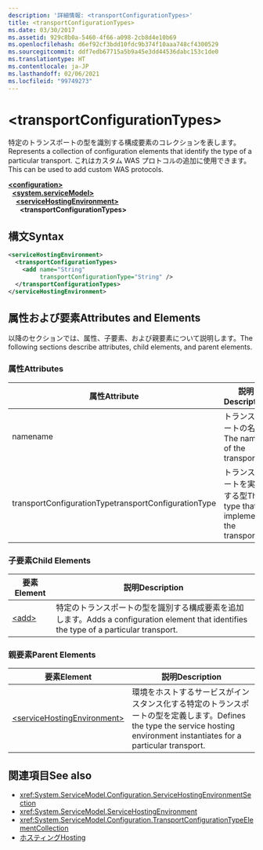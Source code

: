 ```yaml
---
description: '詳細情報: <transportConfigurationTypes>'
title: <transportConfigurationTypes>
ms.date: 03/30/2017
ms.assetid: 929c8b0a-5460-4f66-a098-2cb8d4e10b69
ms.openlocfilehash: d6ef92cf3bdd10fdc9b374f10aaa748cf4300529
ms.sourcegitcommit: ddf7edb67715a5b9a45e3dd44536dabc153c1de0
ms.translationtype: HT
ms.contentlocale: ja-JP
ms.lasthandoff: 02/06/2021
ms.locfileid: "99749273"
---
```

# \<transportConfigurationTypes>

<span data-ttu-id="30b8a-102">特定のトランスポートの型を識別する構成要素のコレクションを表します。</span><span class="sxs-lookup"><span data-stu-id="30b8a-102">Represents a collection of configuration elements that identify the type of a particular transport.</span></span> <span data-ttu-id="30b8a-103">これはカスタム WAS プロトコルの追加に使用できます。</span><span class="sxs-lookup"><span data-stu-id="30b8a-103">This can be used to add custom WAS protocols.</span></span>  
  
[**\<configuration>**](../configuration-element.md)\
&nbsp;&nbsp;[**\<system.serviceModel>**](system-servicemodel.md)\
&nbsp;&nbsp;&nbsp;&nbsp;[**\<serviceHostingEnvironment>**](servicehostingenvironment.md)\
&nbsp;&nbsp;&nbsp;&nbsp;&nbsp;&nbsp;**\<transportConfigurationTypes>**  
  
## <a name="syntax"></a><span data-ttu-id="30b8a-104">構文</span><span class="sxs-lookup"><span data-stu-id="30b8a-104">Syntax</span></span>  
  
```xml  
<serviceHostingEnvironment>
  <transportConfigurationTypes>
    <add name="String"
         transportConfigurationType="String" />
  </transportConfigurationTypes>
</serviceHostingEnvironment>
```  
  
## <a name="attributes-and-elements"></a><span data-ttu-id="30b8a-105">属性および要素</span><span class="sxs-lookup"><span data-stu-id="30b8a-105">Attributes and Elements</span></span>  

 <span data-ttu-id="30b8a-106">以降のセクションでは、属性、子要素、および親要素について説明します。</span><span class="sxs-lookup"><span data-stu-id="30b8a-106">The following sections describe attributes, child elements, and parent elements.</span></span>  
  
### <a name="attributes"></a><span data-ttu-id="30b8a-107">属性</span><span class="sxs-lookup"><span data-stu-id="30b8a-107">Attributes</span></span>  
  
|<span data-ttu-id="30b8a-108">属性</span><span class="sxs-lookup"><span data-stu-id="30b8a-108">Attribute</span></span>|<span data-ttu-id="30b8a-109">説明</span><span class="sxs-lookup"><span data-stu-id="30b8a-109">Description</span></span>|  
|---------------|-----------------|  
|<span data-ttu-id="30b8a-110">name</span><span class="sxs-lookup"><span data-stu-id="30b8a-110">name</span></span>|<span data-ttu-id="30b8a-111">トランスポートの名前</span><span class="sxs-lookup"><span data-stu-id="30b8a-111">The name of the transport</span></span>|  
|<span data-ttu-id="30b8a-112">transportConfigurationType</span><span class="sxs-lookup"><span data-stu-id="30b8a-112">transportConfigurationType</span></span>|<span data-ttu-id="30b8a-113">トランスポートを実装する型</span><span class="sxs-lookup"><span data-stu-id="30b8a-113">The type that implements the transport</span></span>|  
  
### <a name="child-elements"></a><span data-ttu-id="30b8a-114">子要素</span><span class="sxs-lookup"><span data-stu-id="30b8a-114">Child Elements</span></span>  
  
|<span data-ttu-id="30b8a-115">要素</span><span class="sxs-lookup"><span data-stu-id="30b8a-115">Element</span></span>|<span data-ttu-id="30b8a-116">説明</span><span class="sxs-lookup"><span data-stu-id="30b8a-116">Description</span></span>|  
|-------------|-----------------|  
|[\<add>](add-of-transportconfigurationtype.md)|<span data-ttu-id="30b8a-117">特定のトランスポートの型を識別する構成要素を追加します。</span><span class="sxs-lookup"><span data-stu-id="30b8a-117">Adds a configuration element that identifies the type of a particular transport.</span></span>|  
  
### <a name="parent-elements"></a><span data-ttu-id="30b8a-118">親要素</span><span class="sxs-lookup"><span data-stu-id="30b8a-118">Parent Elements</span></span>  
  
|<span data-ttu-id="30b8a-119">要素</span><span class="sxs-lookup"><span data-stu-id="30b8a-119">Element</span></span>|<span data-ttu-id="30b8a-120">説明</span><span class="sxs-lookup"><span data-stu-id="30b8a-120">Description</span></span>|  
|-------------|-----------------|  
|[\<serviceHostingEnvironment>](servicehostingenvironment.md)|<span data-ttu-id="30b8a-121">環境をホストするサービスがインスタンス化する特定のトランスポートの型を定義します。</span><span class="sxs-lookup"><span data-stu-id="30b8a-121">Defines the type the service hosting environment instantiates for a particular transport.</span></span>|  
  
## <a name="see-also"></a><span data-ttu-id="30b8a-122">関連項目</span><span class="sxs-lookup"><span data-stu-id="30b8a-122">See also</span></span>

- <xref:System.ServiceModel.Configuration.ServiceHostingEnvironmentSection>
- <xref:System.ServiceModel.ServiceHostingEnvironment>
- <xref:System.ServiceModel.Configuration.TransportConfigurationTypeElementCollection>
- [<span data-ttu-id="30b8a-123">ホスティング</span><span class="sxs-lookup"><span data-stu-id="30b8a-123">Hosting</span></span>](../../../wcf/feature-details/hosting.md)
